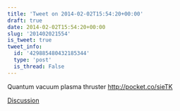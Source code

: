 ```yaml
---
title: 'Tweet on 2014-02-02T15:54:20+00:00'
draft: true
date: 2014-02-02T15:54:20+00:00
slug: '201402021554'
is_tweet: true
tweet_info:
  id: '429885480432185344'
  type: 'post'
  is_thread: False
---
```




Quantum vacuum plasma thruster <http://pocket.co/sieTK>

[Discussion](https://x.com/sytelus/status/429885480432185344)
